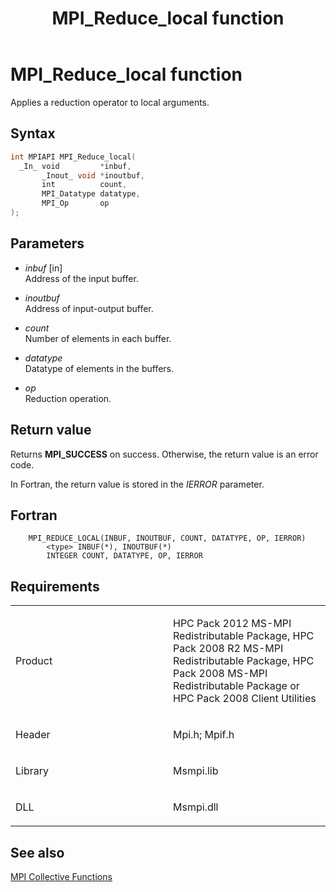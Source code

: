 ﻿---
title: MPI_Reduce_local function
TOCTitle: MPI_Reduce_local function
ms:assetid: 0310d14e-ebc8-4131-8467-ee58f04d0020
ms:mtpsurl: https://msdn.microsoft.com/en-us/library/Dn473456(v=VS.85)
ms:contentKeyID: 59360991
ms.date: 03/28/2018
mtps_version: v=VS.85
f1_keywords:
- MPI_REDUCE_LOCAL
- mpif/MPI_Reduce_local
- mpi/MPI_REDUCE_LOCAL
dev_langs:
- C++
- C
---

# MPI\_Reduce\_local function

Applies a reduction operator to local arguments.

## Syntax

``` c++
int MPIAPI MPI_Reduce_local(
  _In_ void         *inbuf,
       _Inout_ void *inoutbuf,
       int          count,
       MPI_Datatype datatype,
       MPI_Op       op
);
```

## Parameters

  - *inbuf* \[in\]  
    Address of the input buffer.

  - *inoutbuf*  
    Address of input-output buffer.

  - *count*  
    Number of elements in each buffer.

  - *datatype*  
    Datatype of elements in the buffers.

  - *op*  
    Reduction operation.

## Return value

Returns **MPI\_SUCCESS** on success. Otherwise, the return value is an error code.

In Fortran, the return value is stored in the *IERROR* parameter.

## Fortran

``` FORTRAN
    MPI_REDUCE_LOCAL(INBUF, INOUTBUF, COUNT, DATATYPE, OP, IERROR)
        <type> INBUF(*), INOUTBUF(*)
        INTEGER COUNT, DATATYPE, OP, IERROR
```

## Requirements

<table>
<colgroup>
<col style="width: 50%" />
<col style="width: 50%" />
</colgroup>
<tbody>
<tr class="odd">
<td><p>Product</p></td>
<td><p>HPC Pack 2012 MS-MPI Redistributable Package, HPC Pack 2008 R2 MS-MPI Redistributable Package, HPC Pack 2008 MS-MPI Redistributable Package or HPC Pack 2008 Client Utilities</p></td>
</tr>
<tr class="even">
<td><p>Header</p></td>
<td>Mpi.h;
Mpif.h</td>
</tr>
<tr class="odd">
<td><p>Library</p></td>
<td>Msmpi.lib</td>
</tr>
<tr class="even">
<td><p>DLL</p></td>
<td>Msmpi.dll</td>
</tr>
</tbody>
</table>


## See also

[MPI Collective Functions](mpi-collective-functions.md)

